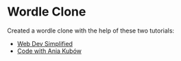# Wordle Clone
Created a wordle clone with the help of these two tutorials:
- [Web Dev Simplified](https://www.youtube.com/watch?v=Wak7iN4JZzU&t=104s)
- [Code with Ania Kubów](https://www.youtube.com/watch?v=mpby4HiElek)
